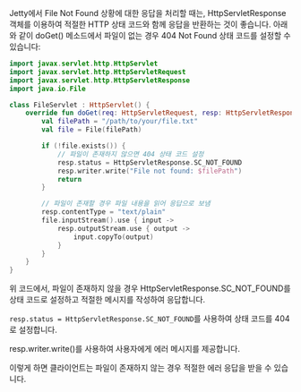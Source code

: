 Jetty에서 File Not Found 상황에 대한 응답을 처리할 때는, HttpServletResponse 객체를 이용하여 적절한 HTTP 상태 코드와 함께 응답을 반환하는 것이 좋습니다. 아래와 같이 doGet() 메소드에서 파일이 없는 경우 404 Not Found 상태 코드를 설정할 수 있습니다:


```kotlin
import javax.servlet.http.HttpServlet
import javax.servlet.http.HttpServletRequest
import javax.servlet.http.HttpServletResponse
import java.io.File

class FileServlet : HttpServlet() {
    override fun doGet(req: HttpServletRequest, resp: HttpServletResponse) {
        val filePath = "/path/to/your/file.txt"
        val file = File(filePath)

        if (!file.exists()) {
            // 파일이 존재하지 않으면 404 상태 코드 설정
            resp.status = HttpServletResponse.SC_NOT_FOUND
            resp.writer.write("File not found: $filePath")
            return
        }

        // 파일이 존재할 경우 파일 내용을 읽어 응답으로 보냄
        resp.contentType = "text/plain"
        file.inputStream().use { input ->
            resp.outputStream.use { output ->
                input.copyTo(output)
            }
        }
    }
}
```

위 코드에서, 파일이 존재하지 않을 경우 HttpServletResponse.SC_NOT_FOUND를 상태 코드로 설정하고 적절한 메시지를 작성하여 응답합니다.

`resp.status = HttpServletResponse.SC_NOT_FOUND`를 사용하여 상태 코드를 404로 설정합니다.

resp.writer.write()를 사용하여 사용자에게 에러 메시지를 제공합니다.


이렇게 하면 클라이언트는 파일이 존재하지 않는 경우 적절한 에러 응답을 받을 수 있습니다.

